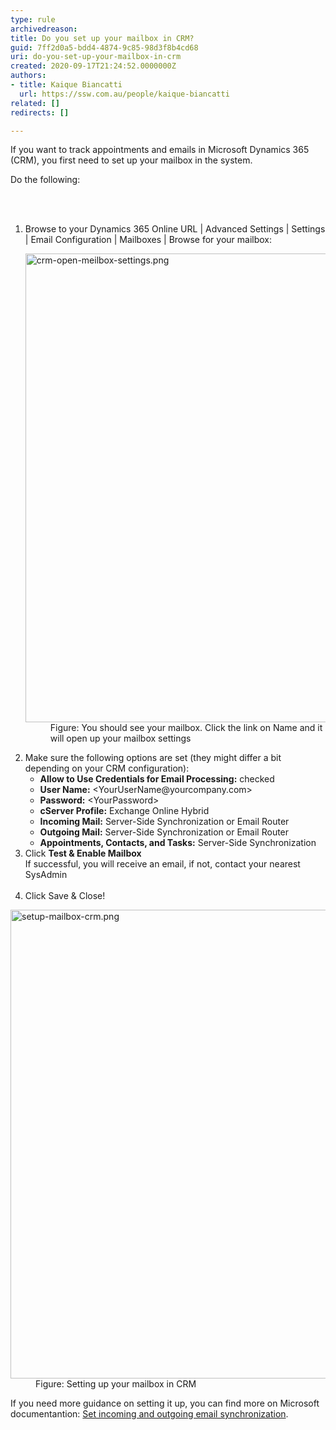 ```yaml
---
type: rule
archivedreason: 
title: Do you set up your mailbox in CRM?
guid: 7ff2d0a5-bdd4-4874-9c85-98d3f8b4cd68
uri: do-you-set-up-your-mailbox-in-crm
created: 2020-09-17T21:24:52.0000000Z
authors:
- title: Kaique Biancatti
  url: https://ssw.com.au/people/kaique-biancatti
related: []
redirects: []

---
```



<p class="ssw15-rteElement-P">If you want to track appointments and emails in Microsoft Dynamics 365 (CRM), you first need to set up your mailbox in the system.<br></p><p class="ssw15-rteElement-P">​Do the following&#58;​​​​<br></p>
<br><excerpt class='endintro'></excerpt><br>
<ol><li>Browse to&#160;your Dynamics 365 Online URL | Advanced Settings | Settings | Email Configuration | Mailboxes | Browse for your mailbox&#58;
   <dl class="image"><dt><img src="/PublishingImages/crm-open-meilbox-settings.png" alt="crm-open-meilbox-settings.png" style="width&#58;750px;" /></dt><dd>Figure&#58; You should see your mailbox. Click the link on Name and it will open up your mailbox settings<br></dd></dl></li><li>Make sure the following options are set (they might differ a bit depending on your CRM configuration)&#58; 
      <ul><li><b>Allow to Use Credentials for Email Processing&#58;</b> checked</li><li><b>User Name&#58;</b> &lt;YourUserName@yourcompany.com&gt;</li><li><b>Password&#58;</b> &lt;YourPassword&gt;</li><li><b>cServer Profile&#58;</b> Exchange Online Hybrid</li><li><b>Incoming Mail&#58;</b> Server-Side Synchronization or Email Router</li><li><b>Outgoing Mail&#58;</b> Server-Side Synchronization or Email Router</li><li><b>Appointments, Contacts, and Tasks&#58;</b> Server-Side Synchronization</li></ul></li><li>Click <b>Test &amp; Enable Mailbox</b><br>If successful, you will receive an email, if not, contact your nearest SysAdmin<br><br></li><li>Click Save &amp; Close!</li></ol><dl class="image"><dt>
      <img src="/PublishingImages/setup-mailbox-crm.png" alt="setup-mailbox-crm.png" style="width&#58;750px;" />
   </dt><dd>Figure&#58; Setting up your mailbox in CRM<br></dd></dl><p>If you need more guidance on setting it up, you can find more on Microsoft documentantion&#58;&#160;<a href="https&#58;//docs.microsoft.com/en-us/dynamics365/customerengagement/on-premises/admin/set-incoming-outgoing-email-synchronization">Set incoming and outgoing email synchronization</a>.</p>


